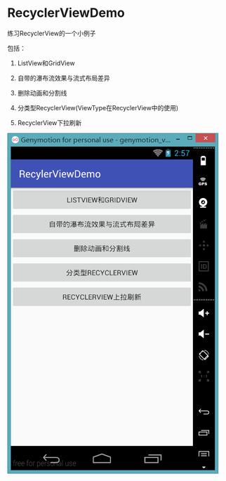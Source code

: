# RecyclerViewDemo
练习RecyclerView的一个小例子

包括：  


1. ListView和GridView

2. 自带的瀑布流效果与流式布局差异

3. 删除动画和分割线

4. 分类型RecyclerView(ViewType在RecyclerView中的使用)

5. RecyclerView下拉刷新

![image](screenshots/首页.png)
